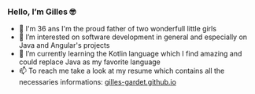 ### Hello, I’m Gilles 🤓

- 👋 I'm 36 ans I'm the proud father of two wonderfull little girls 
- 👀 I’m interested on software development in general and especially on Java and Angular's projects
- 🌱 I’m currently learning the Kotlin language which I find amazing and could replace Java as my favorite language
- 📫 To reach me take a look at my resume which contains all the necessaries informations: [gilles-gardet.github.io](https://gilles-gardet.github.io)

<!---
Gilles-GitHub/Gilles-GitHub is a ✨ special ✨ repository because its `README.md` (this file) appears on your GitHub profile.
You can click the Preview link to take a look at your changes.
--->
